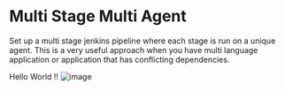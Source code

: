 # Multi Stage Multi Agent

Set up a multi stage jenkins pipeline where each stage is run on a unique agent. This is a very useful approach when you have multi language application
or application that has conflicting dependencies.

Hello World !! 
![image](https://github.com/jalaluddinmohammed/Jenkins-Zero-To-Hero/assets/145260536/315c970f-c53a-42d9-8f76-d5d6ae548524)
